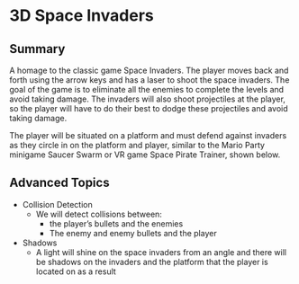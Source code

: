 # 3D Space Invaders
## Summary
A homage to the classic game Space Invaders. The player moves back and forth using the arrow keys and has a laser to shoot the space invaders. The goal of the game is to eliminate all the enemies to complete the levels and avoid taking damage. The invaders will also shoot projectiles at the player, so the player will have to do their best to dodge these projectiles and avoid taking damage.

The player will be situated on a platform and must defend against invaders as they circle in on the platform and player, similar to the Mario Party minigame Saucer Swarm or VR game Space Pirate Trainer, shown below.

## Advanced Topics
- Collision Detection
  - We will detect collisions between:
    - the player’s bullets and the enemies
    - The enemy and enemy bullets and the player
- Shadows
  - A light will shine on the space invaders from an angle and there will be shadows on the invaders and the platform that the player is located on as a result